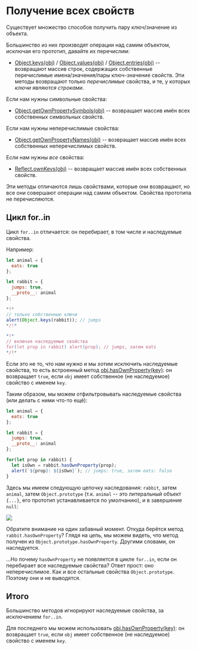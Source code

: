
# Получение всех свойств

Существует множество способов получить пару ключ/значение из объекта.

Большинство из них производят операции над самим объектом, исключая его прототип, давайте их перечислим:

- [Object.keys(obj)](mdn:js/Object/keys) / [Object.values(obj)](mdn:js/Object/values) / [Object.entries(obj)](mdn:js/Object/entries) -- возвращают массив строк, содержащих собственные перечислимые имена/значения/пары ключ-значение свойств. Эти методы возвращают только *перечислимые* свойства, и те, у которых *ключи являются строками*.

Если нам нужны символьные свойства:

- [Object.getOwnPropertySymbols(obj)](mdn:js/Object/getOwnPropertySymbols) -- возвращает массив имён всех собственных символьных свойств.

Если нам нужны неперечислимые свойства:

- [Object.getOwnPropertyNames(obj)](mdn:js/Object/getOwnPropertyNames) -- возвращает массив имён всех собственных неперечислимых свойств.

Если нам нужны *все* свойства:

- [Reflect.ownKeys(obj)](mdn:js/Reflect/ownKeys) -- возвращает массив имён всех собственных свойств.

Эти методы отличаются лишь свойствами, которые они возвращают, но все они совершают операции над самим объектом. Свойства прототипа не перечисляются.

## Цикл for..in

Цикл `for..in` отличается: он перебирает, в том числе и наследуемые свойства.

Например:

```js run
let animal = {
  eats: true
};

let rabbit = {
  jumps: true,
  __proto__: animal
};

*!*
// только собственные ключи
alert(Object.keys(rabbit)); // jumps
*/!*

*!*
// включая наследуемые свойства
for(let prop in rabbit) alert(prop); // jumps, затем eats
*/!*
```

Если это не то, что нам нужно и мы хотим исключить наследуемые свойства, то есть встроенный метод [obj.hasOwnProperty(key)](mdn:js/Object/hasOwnProperty): он возвращает `true`, если `obj` имеет собственное (не наследуемое) свойство с именем `key`.

Таким образом, мы можем отфильтровывать наследуемые свойства (или делать с ними что-то ещё):

```js run
let animal = {
  eats: true
};

let rabbit = {
  jumps: true,
  __proto__: animal
};

for(let prop in rabbit) {
  let isOwn = rabbit.hasOwnProperty(prop);
  alert(`${prop}: ${isOwn}`); // jumps: true, затем eats: false
}
```

Здесь мы имеем следующую цепочку наследования: `rabbit`, затем `animal`, затем `Object.prototype` (т.к. `animal` -- это литеральный объект `{...}`, его прототип устанавливается по умолчанию), и в завершение `null`:

![](rabbit-animal-object.png)

Обратите внимание на один забавный момент. Откуда берётся метод `rabbit.hasOwnProperty`? Глядя на цепь, мы можем видеть, что метод получен из `Object.prototype.hasOwnProperty`. Другими словами, он наследуется.

...Но почему `hasOwnProperty` не появляется в цикле `for..in`, если он перебирает все наследуемые свойства?  Ответ прост: оно неперечислимое. Как и все остальные свойства `Object.prototype`. Поэтому они и не выводятся.

## Итого

Большинство методов игнорируют наследуемые свойства, за исключением `for..in`.

Для последнего мы можем использовать [obj.hasOwnProperty(key)](mdn:js/Object/hasOwnProperty): он возвращает `true`, если `obj` имеет собственное (не наследуемое) свойство с именем `key`.
